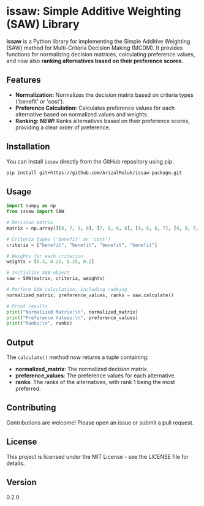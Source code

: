 # issaw: Simple Additive Weighting (SAW) Library

**issaw** is a Python library for implementing the Simple Additive Weighting (SAW) method for Multi-Criteria Decision Making (MCDM). It provides functions for normalizing decision matrices, calculating preference values, and now also **ranking alternatives based on their preference scores.**

## Features

- **Normalization:** Normalizes the decision matrix based on criteria types ('benefit' or 'cost').
- **Preference Calculation:** Calculates preference values for each alternative based on normalized values and weights.
- **Ranking:** **NEW!** Ranks alternatives based on their preference scores, providing a clear order of preference.

## Installation

You can install `issaw` directly from the GitHub repository using pip:

```bash
pip install git+https://github.com/ArizalMuluk/issaw-package.git

```
<!-- You can install `issaw` using pip:

```bash
pip install issaw
``` -->

## Usage

```python
import numpy as np
from issaw import SAW

# Decision matrix
matrix = np.array([[8, 7, 9, 6], [7, 8, 6, 8], [9, 6, 8, 7], [6, 9, 7, 9]])

# Criteria types ('benefit' or 'cost')
criteria = ["benefit", "benefit", "benefit", "benefit"]

# Weights for each criterion
weights = [0.3, 0.25, 0.25, 0.2]

# Initialize SAW object
saw = SAW(matrix, criteria, weights)

# Perform SAW calculation, including ranking
normalized_matrix, preference_values, ranks = saw.calculate()

# Print results
print("Normalized Matrix:\n", normalized_matrix)
print("Preference Values:\n", preference_values)
print("Ranks:\n", ranks)
```

## Output

The `calculate()` method now returns a tuple containing:

- **normalized_matrix**: The normalized decision matrix.
- **preference_values**: The preference values for each alternative.
- **ranks**: The ranks of the alternatives, with rank 1 being the most preferred.

## Contributing

Contributions are welcome! Please open an issue or submit a pull request.

## License

This project is licensed under the MIT License - see the LICENSE file for details.

## Version

0.2.0
